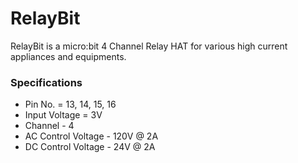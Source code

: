 # RelayBit

 RelayBit is a micro:bit 4 Channel Relay HAT for various high current appliances and equipments.
 
### Specifications
 
 * Pin No. = 13, 14, 15, 16
 * Input Voltage = 3V
 * Channel - 4
 * AC Control Voltage - 120V @ 2A
 * DC Control Voltage - 24V @ 2A

